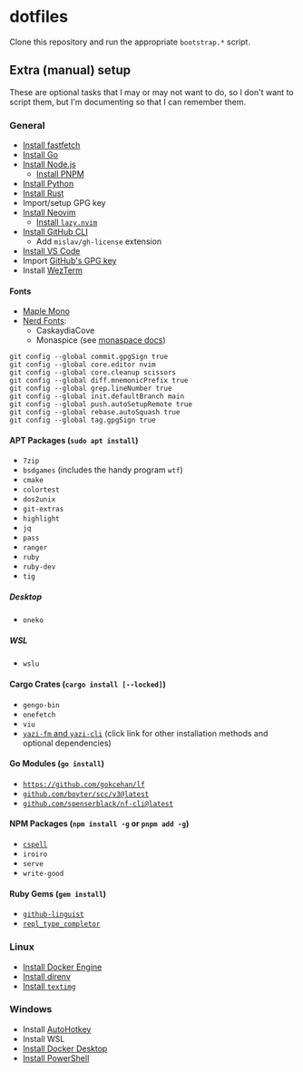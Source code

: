 # dotfiles

Clone this repository and run the appropriate `bootstrap.*` script.

## Extra (manual) setup

These are optional tasks that I may or may not want to do, so I don't want to script them, but I'm documenting so that I can remember them.

### General

- [Install fastfetch](https://github.com/fastfetch-cli/fastfetch)
- [Install Go](https://go.dev/doc/install)
- [Install Node.js](https://nodejs.org/en)
  - [Install PNPM](https://pnpm.io/installation)
- [Install Python](https://www.python.org/)
- [Install Rust](https://www.rust-lang.org/learn/get-started)
- Import/setup GPG key
- [Install Neovim](https://github.com/neovim/neovim/blob/master/INSTALL.md)
  - [Install `lazy.nvim`](https://lazy.folke.io/installation)
- [Install GitHub CLI](https://github.com/cli/cli)
  - Add `mislav/gh-license` extension
- [Install VS Code](https://code.visualstudio.com/)
- Import [GitHub's GPG key](https://github.com/web-flow.gpg)
- Install [WezTerm](https://github.com/wez/wezterm)

#### Fonts

- [Maple Mono](https://github.com/subframe7536/maple-font)
- [Nerd Fonts](https://www.nerdfonts.com/font-downloads):
  - CaskaydiaCove
  - Monaspice (see [monaspace docs](https://monaspace.githubnext.com/))

```shell
git config --global commit.gpgSign true
git config --global core.editor nvim
git config --global core.cleanup scissors
git config --global diff.mnemonicPrefix true
git config --global grep.lineNumber true
git config --global init.defaultBranch main
git config --global push.autoSetupRemote true
git config --global rebase.autoSquash true
git config --global tag.gpgSign true
```

#### APT Packages (`sudo apt install`)

- `7zip`
- `bsdgames` (includes the handy program `wtf`)
- `cmake`
- `colortest`
- `dos2unix`
- `git-extras`
- `highlight`
- `jq`
- `pass`
- `ranger`
- `ruby`
- `ruby-dev`
- `tig`

##### Desktop

- `oneko`

##### WSL

- `wslu`

#### Cargo Crates (`cargo install [--locked]`)

- `gengo-bin`
- `onefetch`
- `viu`
- [`yazi-fm` and `yazi-cli`](https://yazi-rs.github.io/docs/installation) (click link for other installation methods and optional dependencies)

#### Go Modules (`go install`)

- [`https://github.com/gokcehan/lf`](https://github.com/gokcehan/lf)
- [`github.com/boyter/scc/v3@latest`](https://github.com/boyter/scc)
- [`github.com/spenserblack/nf-cli@latest`](https://github.com/spenserblack/nf-cli)

#### NPM Packages (`npm install -g` or `pnpm add -g`)

- [`cspell`](https://github.com/streetsidesoftware/cspell)
- `iroiro`
- `serve`
- `write-good`

#### Ruby Gems (`gem install`)

- [`github-linguist`](https://github.com/github-linguist/linguist)
- [`repl_type_completor`](https://github.com/ruby/repl_type_completor/)

### Linux

- [Install Docker Engine](https://docs.docker.com/engine/install/)
- [Install direnv](https://direnv.net/)
- [Install `textimg`](https://github.com/jiro4989/textimg)

### Windows

- Install [AutoHotkey](https://www.autohotkey.com/)
- Install WSL
- [Install Docker Desktop](https://docs.docker.com/desktop/install/windows-install/)
- [Install PowerShell](https://github.com/powershell/PowerShell)
